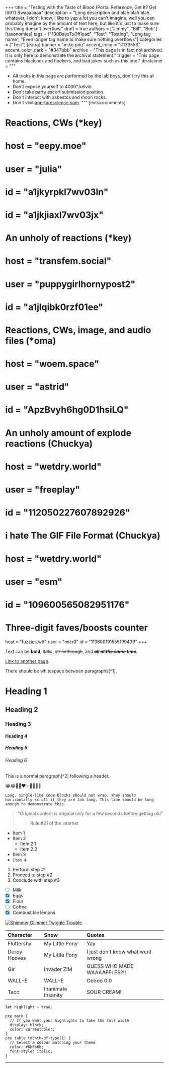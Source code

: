 +++
title = "Testing with the Taste of Blood (Portal Reference, Get It? Get Itttt?) Bwaaaaaaa"
description = "Long description and blah blah blah whatever, I don't know, I like to yap a lot you can't imagine, well you can probably imagine by the amount of text here, but like it's just to make sure this thing doesn't overflow."
draft = true
authors = ["Jimmy", "Bill", "Bob"]
[taxonomies]
tags = ["100DaysToOffload", "Test", "Testing", "Long tag name", "Even longer tag name to make sure nothing overflows"]
categories = ["Test"]
[extra]
banner = "mike.png"
accent_color = "#133553"
accent_color_dark = "#347bbb"
archive = "This page is in fact not archived. It is only here to demonstrate the archival statement."
trigger = "This page contains blackjack and hookers, and bad jokes such as this one."
disclaimer = """
- All tricks in this page are performed by the lab boys, don't try this at home.
- Don't expose yourself to 4000° kelvin.
- Don't take party escort submission position.
- Don't interact with asbestos and moon rocks.
- Don't visit [aperturescience.com](https://www.aperturescience.com).
"""
[extra.comments]
# Reactions, CWs (*key)
# host = "eepy.moe"
# user = "julia"
# id = "a1jkyrpkl7wv03ln"
# id = "a1jkjiaxl7wv03jx"

# An unholy of reactions (*key)
# host = "transfem.social"
# user = "puppygirlhornypost2"
# id = "a1jlqibk0rzf01ee"

# Reactions, CWs, image, and audio files (*oma)
# host = "woem.space"
# user = "astrid"
# id = "ApzBvyh6hg0D1hsiLQ"

# An unholy amount of explode reactions (Chuckya)
# host = "wetdry.world"
# user = "freeplay"
# id = "112050227607892926"

# i hate The GIF File Format (Chuckya)
# host = "wetdry.world"
# user = "esm"
# id = "109600565082951176"

# Three-digit faves/boosts counter
host = "fuzzies.wtf"
user = "micr0"
id = "113800191555199439"
+++

Text can be **bold**, *italic*, ~~strikethrough~~, and ***~~all at the same time~~***.

[Link to another page](@/demo/page.md).

There should be whitespace between paragraphs[^1].

# Heading 1
## Heading 2
### Heading 3
#### Heading 4
##### Heading 5
###### Heading 6

This is a normal paragraph[^2] following a header.

😭😂🥺🤣❤️✨🙏😍🥰😊

```
Long, single-line code blocks should not wrap. They should horizontally scroll if they are too long. This line should be long enough to demonstrate this.
```

> "Original content is original only for a few seconds before getting old"
> > Rule #21 of the internet

- Item 1
- Item 2
  - Item 2.1
  - Item 2.2
- Item 3
- `Item 4`

1. Perform step #1
2. Proceed to step #2
3. Conclude with step #3

- [ ] Milk
- [x] Eggs
- [x] Flour
- [ ] Coffee
- [x] Combustible lemons

[![Shimmer Glimmer Twiggle Trouble](https://files.catbox.moe/levd55.jpg)](https://www.deviantart.com/orin331/art/Shimmer-Glimmer-Twiggle-Trouble-841664469)

| Character            | Show               | Quotes                             |
| :------------------- | :----------------- | :--------------------------------- |
| Fluttershy           | My Little Pony     | Yay                                |
| Derpy Hooves         | My Little Pony     | I just don't know what went wrong  |
| Gir                  | Invader ZIM        | GUESS WHO MADE WAAAAFFLES?!!       |
| WALL-E               | WALL-E             | Ooooo 0.0                          |
| Taco                 | Inanimate Insanity | SOUR CREAM!                        |

```rust
let highlight = true;
```

```scss, linenos, linenostart=10, hl_lines=3-4 8-9, hide_lines=2 7
pre mark {
  // If you want your highlights to take the full width
  display: block;
  color: currentcolor;
}
pre table td:nth-of-type(1) {
  // Select a colour matching your theme
  color: #6b6b6b;
  font-style: italic;
}
```

***
